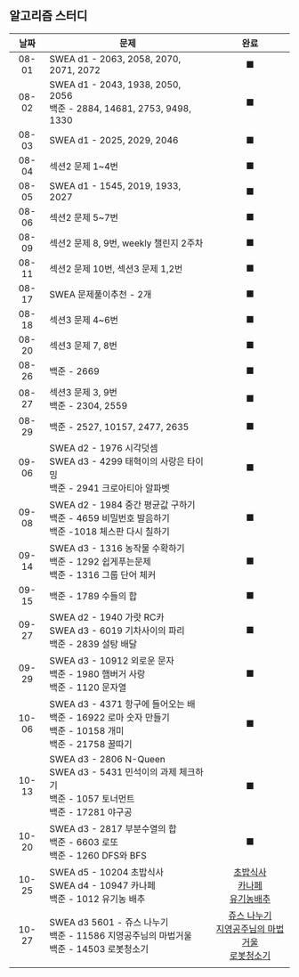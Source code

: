 ## 알고리즘 스터디

| 날짜  | 문제                                                         |                             완료                             |
| :---: | ------------------------------------------------------------ | :----------------------------------------------------------: |
| 08-01 | SWEA d1 - 2063, 2058, 2070, 2071, 2072                       |                              ■                               |
| 08-02 | SWEA d1 - 2043, 1938, 2050, 2056<br />백준 - 2884, 14681, 2753, 9498, 1330 |                              ■                               |
| 08-03 | SWEA d1 - 2025, 2029, 2046                                   |                              ■                               |
| 08-04 | 섹션2 문제 1~4번                                             |                              ■                               |
| 08-05 | SWEA d1 - 1545, 2019, 1933, 2027                             |                              ■                               |
| 08-06 | 섹션2 문제 5~7번                                             |                              ■                               |
| 08-09 | 섹션2 문제 8, 9번, weekly 챌린지 2주차                       |                              ■                               |
| 08-11 | 섹션2 문제 10번, 섹션3 문제 1,2번                            |                              ■                               |
| 08-17 | SWEA 문제풀이추천 - 2개                                      |                              ■                               |
| 08-18 | 섹션3 문제 4~6번                                             |                              ■                               |
| 08-20 | 섹션3 문제 7, 8번                                            |                              ■                               |
| 08-26 | 백준 - 2669                                                  |                              ■                               |
| 08-27 | 섹션3 문제 3, 9번<br />백준 - 2304, 2559                     |                              ■                               |
| 08-29 | 백준 - 2527, 10157, 2477, 2635                               |                              ■                               |
| 09-06 | SWEA d2 - 1976 시각덧셈<br />SWEA d3 - 4299 태혁이의 사랑은 타이밍<br />백준 - 2941 크로아티아 알파벳 |                              ■                               |
| 09-08 | SWEA d2 - 1984 중간 평균값 구하기<br />백준 - 4659 비밀번호 발음하기<br />백준 -1018 체스판 다시 칠하기 |                              ■                               |
| 09-14 | SWEA d3 - 1316 농작물 수확하기<br />백준 - 1292 쉽게푸는문제 <br />백준 - 1316 그룹 단어 체커 |                              ■                               |
| 09-15 | 백준 - 1789 수들의 합                                        |                              ■                               |
| 09-27 | SWEA d2 - 1940 가랏 RC카 <br />SWEA d3 - 6019 기차사이의 파리<br />백준 - 2839 설탕 배달 |                              ■                               |
| 09-29 | SWEA d3 - 10912 외로운 문자<br/>백준 - 1980 햄버거 사랑<br />백준 - 1120 문자열 |                              ■                               |
| 10-06 | SWEA d3 - 4371 항구에 들어오는 배 <br/>백준 - 16922 로마 숫자 만들기 <br/>백준 - 10158 개미 <br />백준 - 21758 꿀따기 |                              ■                               |
| 10-13 | SWEA d3 - 2806 N-Queen<br/>SWEA d3 - 5431 민석이의 과제 체크하기<br/>백준 - 1057 토너먼트<br />백준 - 17281 야구공 |                              ■                               |
| 10-20 | SWEA d3 - 2817 부분수열의 합<br />백준 - 6603 로또<br />백준 - 1260 DFS와 BFS |                              ■                               |
| 10-25 | SWEA d5 - 10204 초밥식사 <br/>SWEA d4 - 10947 카나페<br />백준 - 1012 유기농 배추 | [초밥식사](https://github.com/AlgorithmStudy-SSAFY/SWEA/tree/main/difficulty%205/10204_%EC%B4%88%EB%B0%A5%20%EC%8B%9D%EC%82%AC)<br />[카나페](https://github.com/AlgorithmStudy-SSAFY/SWEA/tree/main/difficulty%204/10947_%EC%B9%B4%EB%82%98%ED%8E%98)<br />[유기농배추](https://github.com/AlgorithmStudy-SSAFY/BaekJoon/tree/main/1012_%EC%9C%A0%EA%B8%B0%EB%86%8D%EB%B0%B0%EC%B6%94) |
| 10-27 | SWEA d3 5601 - 쥬스 나누기<br />백준 - 11586 지영공주님의 마법거울<br />백준 - 14503 로봇청소기 | [쥬스 나누기](https://github.com/AlgorithmStudy-SSAFY/SWEA/tree/main/difficulty%203/5601_%EC%A5%AC%EC%8A%A4%20%EB%82%98%EB%88%84%EA%B8%B0)<br />[지영공주님의 마법거울](https://github.com/AlgorithmStudy-SSAFY/BaekJoon/tree/main/11586_%EC%A7%80%EC%98%81%EA%B3%B5%EC%A3%BC%EB%8B%98%EC%9D%98%20%EB%A7%88%EB%B2%95%EA%B1%B0%EC%9A%B8)<br />[로봇청소기](https://github.com/AlgorithmStudy-SSAFY/BaekJoon/tree/main/14503_%EB%A1%9C%EB%B4%87%EC%B2%AD%EC%86%8C%EA%B8%B0) |
|       |                                                              |                                                              |



